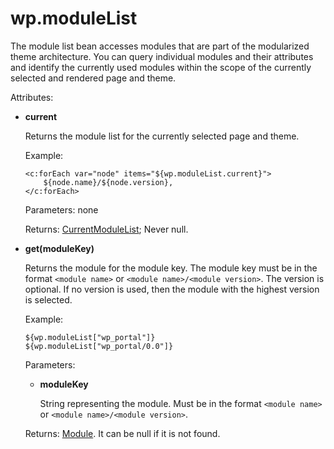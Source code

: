 # wp.moduleList

The module list bean accesses modules that are part of the modularized theme architecture. You can query individual modules and their attributes and identify the currently used modules within the scope of the currently selected and rendered page and theme.

Attributes:

-   **current**

    Returns the module list for the currently selected page and theme.

    Example:

    ```
    <c:forEach var="node" items="${wp.moduleList.current}">   
        ${node.name}/${node.version},
    </c:forEach>
    ```

    Parameters: none

    Returns: [CurrentModuleList](../module_list/current_module_list/themeopt_el_bean_mod_current_list.md); Never null.

-   **get\(moduleKey\)**

    Returns the module for the module key. The module key must be in the format `<module name>` or `<module name>/<module version>`. The version is optional. If no version is used, then the module with the highest version is selected.

    Example:

    ```
    ${wp.moduleList["wp_portal"]}
    ${wp.moduleList["wp_portal/0.0"]}
    ```

    Parameters:

    -   **moduleKey**

        String representing the module. Must be in the format `<module name>` or `<module name>/<module version>`.

    Returns: [Module](../module_list/current_module_list/index.md). It can be null if it is not found.


